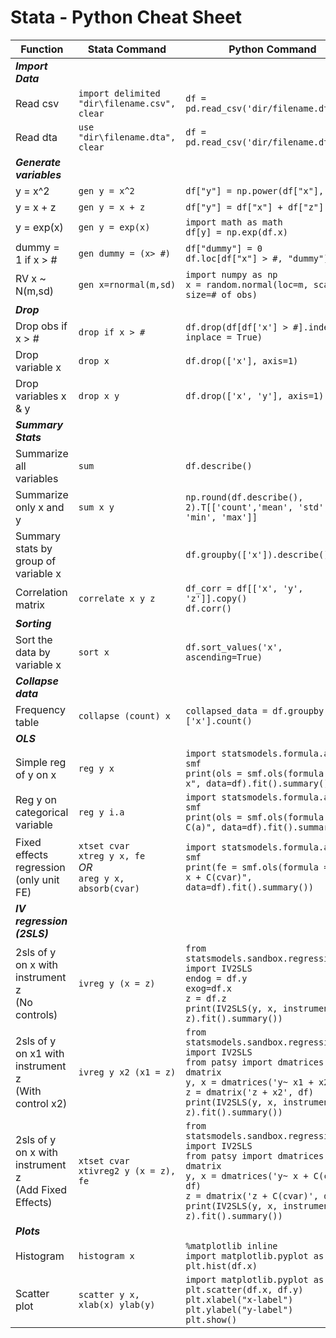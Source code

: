 # Stata - Python Cheat Sheet

| Function            | Stata Command |  Python Command | 
| -------------       | ------------- | -------------   |
|_**Import Data**_    |               |                 |
| Read csv            | `import delimited "dir\filename.csv", clear` |  `df = pd.read_csv('dir/filename.dta')`  |
| Read dta            | `use "dir\filename.dta", clear`              |  `df = pd.read_csv('dir/filename.dta')`  |
| _**Generate variables**_ |          |                 |		
| y = x^2             | `gen y = x^2 ` |  `df["y"] = np.power(df["x"], 2)` |
| y = x + z           | `gen y = x + z` | `df["y"] = df["x"] + df["z"]`  |
| y = exp(x)	      | `gen y = exp(x)` | `import math as math`<br>`df[y] = np.exp(df.x)` |
| dummy = 1 if x > #  | `gen dummy = (x> #)`  |  `df["dummy"] = 0` <br> `df.loc[df["x"] > #, "dummy"] = 1`  |
| RV x ~ N(m,sd)      | `gen x=rnormal(m,sd)`  |  `import numpy as np`<br> `x = random.normal(loc=m, scale=sd, size=# of obs)`
|_**Drop**_           |               |                  |
| Drop obs if x > #   |	`drop if x > #` | `df.drop(df[df['x'] > #].index, inplace = True)` |
| Drop variable x     | `drop x`        | `df.drop(['x'], axis=1)`   |
| Drop variables x & y  | `drop x y`        | `df.drop(['x', 'y'], axis=1)`   |
|_**Summary Stats**_  |              |                |
|Summarize all variables | `sum`    |  `df.describe()`  |  
| Summarize only x and y | `sum x y` | `np.round(df.describe(), 2).T[['count','mean', 'std', 'min', 'max']]`
|Summary stats by group of variable x |     |  `df.groupby(['x']).describe()` |
|Correlation matrix |  `correlate x y z` | `df_corr = df[['x', 'y', 'z']].copy()`<br>`df.corr()` |
|_**Sorting**_  |               |                 |		
| Sort the data by variable x | `sort x` | `df.sort_values('x', ascending=True)` |
|_**Collapse data**_  |               |                 |		
| Frequency table     |	`collapse (count) x` | `collapsed_data = df.groupby('x')['x'].count()` |
| _**OLS**_           |               |                 |
| Simple reg of y on x | `reg y x`	| `import statsmodels.formula.api as smf`<br> `print(ols = smf.ols(formula = "y ~ x", data=df).fit().summary())` |
| Reg y on categorical variable | `reg y i.a`	| `import statsmodels.formula.api as smf`<br> `print(ols = smf.ols(formula = "y ~ C(a)", data=df).fit().summary())` |
|Fixed effects regression<br>(only unit FE)  |	`xtset cvar`<br>`xtreg y x, fe`<br>*OR*<br>`areg y x, absorb(cvar)` | `import statsmodels.formula.api as smf`<br> `print(fe = smf.ols(formula = "y ~ x + C(cvar)", data=df).fit().summary())` |  
| _**IV regression (2SLS)**_           |               |                 |
2sls of y on x with instrument z<br>(No controls) |  `ivreg y (x = z)` | `from statsmodels.sandbox.regression.gmm import IV2SLS`<br>`endog = df.y`<br>`exog=df.x`<br>`z = df.z`<br>`print(IV2SLS(y, x, instrument = z).fit().summary())` |
2sls of y on x1 with instrument z<br>(With control x2) |  `ivreg y x2 (x1 = z)` | `from statsmodels.sandbox.regression.gmm import IV2SLS`<br>`from patsy import dmatrices, dmatrix`<br>`y, x = dmatrices('y~ x1 + x2', df)`<br>`z = dmatrix('z + x2', df)`<br>`print(IV2SLS(y, x, instrument = z).fit().summary())` |
2sls of y on x with instrument z<br>(Add Fixed Effects) | `xtset cvar`<br>`xtivreg2 y (x = z), fe` | `from statsmodels.sandbox.regression.gmm import IV2SLS`<br>`from patsy import dmatrices, dmatrix`<br>`y, x = dmatrices('y~ x + C(cvar)', df)`<br>`z = dmatrix('z + C(cvar)', df)`<br>`print(IV2SLS(y, x, instrument = z).fit().summary())` |
| _**Plots**_           |               |                 |
| Histogram            |  `histogram x`   | `%matplotlib inline`<br>`import matplotlib.pyplot as plt`<br>`plt.hist(df.x)` |
| Scatter plot         | `scatter y x, xlab(x) ylab(y)` | `import matplotlib.pyplot as plt`<br>`plt.scatter(df.x, df.y)`<br>`plt.xlabel("x-label")`<br> `plt.ylabel("y-label")`<br> `plt.show()` |

